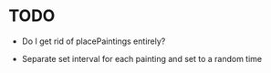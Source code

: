# TODO

- Do I get rid of placePaintings entirely? 

- Separate set interval for each painting and set to a random time
